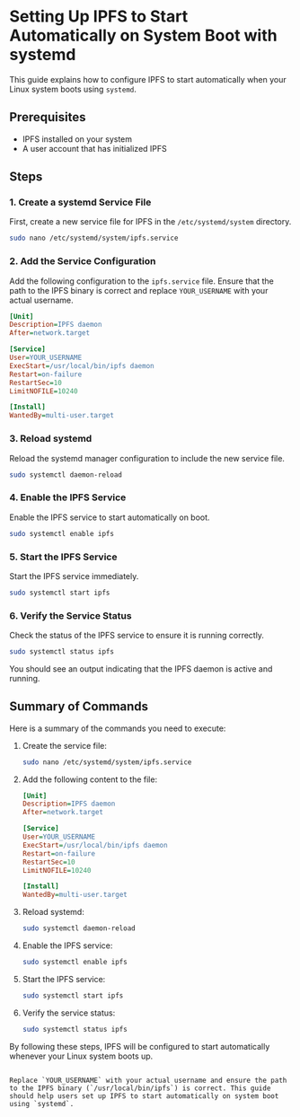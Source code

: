 # Setting Up IPFS to Start Automatically on System Boot with systemd

This guide explains how to configure IPFS to start automatically when your Linux system boots using `systemd`.

## Prerequisites

- IPFS installed on your system
- A user account that has initialized IPFS

## Steps

### 1. Create a systemd Service File

First, create a new service file for IPFS in the `/etc/systemd/system` directory.

```sh
sudo nano /etc/systemd/system/ipfs.service
```

### 2. Add the Service Configuration

Add the following configuration to the `ipfs.service` file. Ensure that the path to the IPFS binary is correct and replace `YOUR_USERNAME` with your actual username.

```ini
[Unit]
Description=IPFS daemon
After=network.target

[Service]
User=YOUR_USERNAME
ExecStart=/usr/local/bin/ipfs daemon
Restart=on-failure
RestartSec=10
LimitNOFILE=10240

[Install]
WantedBy=multi-user.target
```

### 3. Reload systemd

Reload the systemd manager configuration to include the new service file.

```sh
sudo systemctl daemon-reload
```

### 4. Enable the IPFS Service

Enable the IPFS service to start automatically on boot.

```sh
sudo systemctl enable ipfs
```

### 5. Start the IPFS Service

Start the IPFS service immediately.

```sh
sudo systemctl start ipfs
```

### 6. Verify the Service Status

Check the status of the IPFS service to ensure it is running correctly.

```sh
sudo systemctl status ipfs
```

You should see an output indicating that the IPFS daemon is active and running.

## Summary of Commands

Here is a summary of the commands you need to execute:

1. Create the service file:

    ```sh
    sudo nano /etc/systemd/system/ipfs.service
    ```

2. Add the following content to the file:

    ```ini
    [Unit]
    Description=IPFS daemon
    After=network.target

    [Service]
    User=YOUR_USERNAME
    ExecStart=/usr/local/bin/ipfs daemon
    Restart=on-failure
    RestartSec=10
    LimitNOFILE=10240

    [Install]
    WantedBy=multi-user.target
    ```

3. Reload systemd:

    ```sh
    sudo systemctl daemon-reload
    ```

4. Enable the IPFS service:

    ```sh
    sudo systemctl enable ipfs
    ```

5. Start the IPFS service:

    ```sh
    sudo systemctl start ipfs
    ```

6. Verify the service status:

    ```sh
    sudo systemctl status ipfs
    ```

By following these steps, IPFS will be configured to start automatically whenever your Linux system boots up.
```

Replace `YOUR_USERNAME` with your actual username and ensure the path to the IPFS binary (`/usr/local/bin/ipfs`) is correct. This guide should help users set up IPFS to start automatically on system boot using `systemd`.